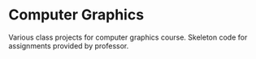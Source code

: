 # Computer Graphics
Various class projects for computer graphics course. 
Skeleton code for assignments provided by professor.
